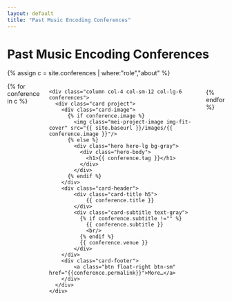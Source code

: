 ```yaml
---
layout: default
title: "Past Music Encoding Conferences"
---
```


# Past Music Encoding Conferences

{% assign c = site.conferences | where:"role","about" %}

<div class="columns">
  {% for conference in c %}

    <div class="column col-4 col-sm-12 col-lg-6 conferences">
      <div class="card project">
        <div class="card-image">
          {% if conference.image %}
            <img class="mei-project-image img-fit-cover" src="{{ site.baseurl }}/images/{{ conference.image }}"/>
          {% else %}
            <div class="hero hero-lg bg-gray">
              <div class="hero-body">
                <h1>{{ conference.tag }}</h1>
              </div>
            </div>
          {% endif %}
        </div>
        <div class="card-header">
            <div class="card-title h5">
                {{ conference.title }}
            </div>
            <div class="card-subtitle text-gray">
              {% if conference.subtitle !="" %}
                {{ conference.subtitle }}
                <br/>
              {% endif %}
              {{ conference.venue }}
            </div>
        </div>
        <div class="card-footer">
            <a class="btn float-right btn-sm" href="{{conference.permalink}}">More…</a>
        </div>
      </div>
    </div>
  {% endfor %}
</div>
